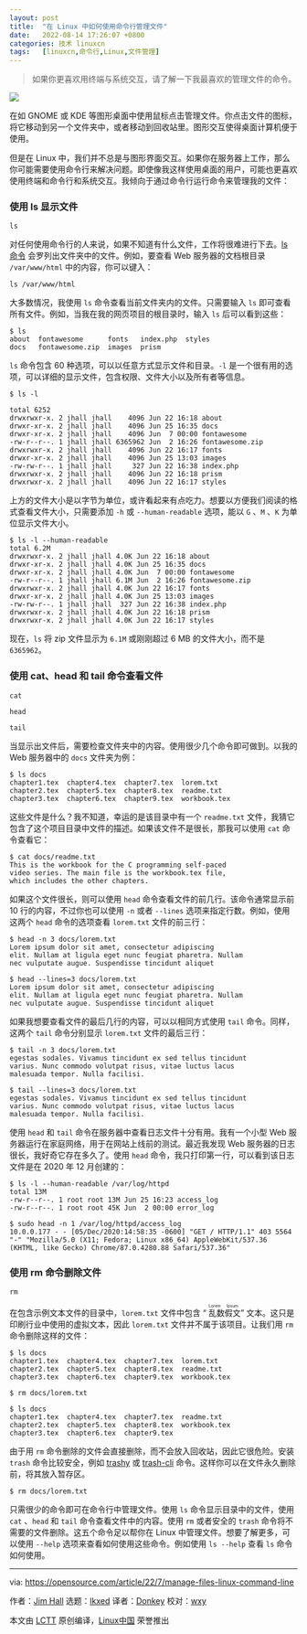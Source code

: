 ```yaml
---
layout: post
title:	"在 Linux 中如何使用命令行管理文件"
date:	2022-08-14 17:26:07 +0800 
categories:	技术 linuxcn 
tags:	[linuxcn,命令行,Linux,文件管理]
---
```




> 
> 如果你更喜欢用终端与系统交互，请了解一下我最喜欢的管理文件的命令。
> 
> 
> 


![](/Asserts/Images//attachment/album/202208/14/172405m2wa2tbiq6qtpw2p.jpg)


在如 GNOME 或 KDE 等图形桌面中使用鼠标点击管理文件。你点击文件的图标，将它移动到另一个文件夹中，或者移动到回收站里。图形交互使得桌面计算机便于使用。


但是在 Linux 中，我们并不总是与图形界面交互。如果你在服务器上工作，那么你可能需要使用命令行来解决问题。即使像我这样使用桌面的用户，可能也更喜欢使用终端和命令行和系统交互。我倾向于通过命令行运行命令来管理我的文件：


### 使用 ls 显示文件



```
ls

```

对任何使用命令行的人来说，如果不知道有什么文件，工作将很难进行下去。[ls 命令](https://opensource.com/article/19/7/master-ls-command) 会罗列出文件夹中的文件。例如，要查看 Web 服务器的文档根目录 `/var/www/html` 中的内容，你可以键入：



```
ls /var/www/html

```

大多数情况，我使用 `ls` 命令查看当前文件夹内的文件。只需要输入 `ls` 即可查看所有文件。例如，当我在我的网页项目的根目录时，输入 `ls` 后可以看到这些：



```
$ ls
about  fontawesome      fonts   index.php  styles
docs   fontawesome.zip  images  prism

```

`ls` 命令包含 60 种选项，可以以任意方式显示文件和目录。`-l` 是一个很有用的选项，可以详细的显示文件，包含权限、文件大小以及所有者等信息。



```
$ ls -l

total 6252
drwxrwxr-x. 2 jhall jhall    4096 Jun 22 16:18 about
drwxr-xr-x. 2 jhall jhall    4096 Jun 25 16:35 docs
drwxr-xr-x. 2 jhall jhall    4096 Jun  7 00:00 fontawesome
-rw-r--r--. 1 jhall jhall 6365962 Jun  2 16:26 fontawesome.zip
drwxrwxr-x. 2 jhall jhall    4096 Jun 22 16:17 fonts
drwxr-xr-x. 2 jhall jhall    4096 Jun 25 13:03 images
-rw-rw-r--. 1 jhall jhall     327 Jun 22 16:38 index.php
drwxrwxr-x. 2 jhall jhall    4096 Jun 22 16:18 prism
drwxrwxr-x. 2 jhall jhall    4096 Jun 22 16:17 styles

```

上方的文件大小是以字节为单位，或许看起来有点吃力。想要以方便我们阅读的格式查看文件大小，只需要添加 `-h` 或 `--human-readable` 选项，能以 `G` 、`M` 、`K` 为单位显示文件大小。



```
$ ls -l --human-readable
total 6.2M
drwxrwxr-x. 2 jhall jhall 4.0K Jun 22 16:18 about
drwxr-xr-x. 2 jhall jhall 4.0K Jun 25 16:35 docs
drwxr-xr-x. 2 jhall jhall 4.0K Jun  7 00:00 fontawesome
-rw-r--r--. 1 jhall jhall 6.1M Jun  2 16:26 fontawesome.zip
drwxrwxr-x. 2 jhall jhall 4.0K Jun 22 16:17 fonts
drwxr-xr-x. 2 jhall jhall 4.0K Jun 25 13:03 images
-rw-rw-r--. 1 jhall jhall  327 Jun 22 16:38 index.php
drwxrwxr-x. 2 jhall jhall 4.0K Jun 22 16:18 prism
drwxrwxr-x. 2 jhall jhall 4.0K Jun 22 16:17 styles

```

现在，`ls` 将 zip 文件显示为 `6.1M` 或刚刚超过 6 MB 的文件大小，而不是 `6365962`。


### 使用 cat、head 和 tail 命令查看文件



```
cat

```


```
head

```


```
tail

```

当显示出文件后，需要检查文件夹中的内容。使用很少几个命令即可做到。以我的 Web 服务器中的 `docs` 文件夹为例：



```
$ ls docs
chapter1.tex  chapter4.tex  chapter7.tex  lorem.txt
chapter2.tex  chapter5.tex  chapter8.tex  readme.txt
chapter3.tex  chapter6.tex  chapter9.tex  workbook.tex

```

这些文件是什么？我不知道，幸运的是该目录中有一个 `readme.txt` 文件，我猜它包含了这个项目目录中文件的描述。如果该文件不是很长，那我可以使用 `cat` 命令查看它：



```
$ cat docs/readme.txt 
This is the workbook for the C programming self-paced
video series. The main file is the workbook.tex file,
which includes the other chapters.

```

如果这个文件很长，则可以使用 `head` 命令查看文件的前几行。该命令通常显示前 10 行的内容，不过你也可以使用 `-n` 或者 `--lines` 选项来指定行数。例如，使用这两个 `head` 命令的选项查看 `lorem.txt` 文件的前三行：



```
$ head -n 3 docs/lorem.txt 
Lorem ipsum dolor sit amet, consectetur adipiscing
elit. Nullam at ligula eget nunc feugiat pharetra. Nullam
nec vulputate augue. Suspendisse tincidunt aliquet

$ head --lines=3 docs/lorem.txt 
Lorem ipsum dolor sit amet, consectetur adipiscing
elit. Nullam at ligula eget nunc feugiat pharetra. Nullam
nec vulputate augue. Suspendisse tincidunt aliquet

```

如果我想要查看文件的最后几行的内容，可以以相同方式使用 `tail` 命令。同样，这两个 `tail` 命令分别显示 `lorem.txt` 文件的最后三行：



```
$ tail -n 3 docs/lorem.txt 
egestas sodales. Vivamus tincidunt ex sed tellus tincidunt
varius. Nunc commodo volutpat risus, vitae luctus lacus
malesuada tempor. Nulla facilisi.

$ tail --lines=3 docs/lorem.txt 
egestas sodales. Vivamus tincidunt ex sed tellus tincidunt
varius. Nunc commodo volutpat risus, vitae luctus lacus
malesuada tempor. Nulla facilisi.

```

使用 `head` 和 `tail` 命令在服务器中查看日志文件十分有用。我有一个小型 Web 服务器运行在家庭网络，用于在网站上线前的测试。最近我发现 Web 服务器的日志很长，我好奇它存在多久了。使用 `head` 命令，我只打印第一行，可以看到该日志文件是在 2020 年 12 月创建的：



```
$ ls -l --human-readable /var/log/httpd
total 13M
-rw-r--r--. 1 root root 13M Jun 25 16:23 access_log
-rw-r--r--. 1 root root 45K Jun  2 00:00 error_log

$ sudo head -n 1 /var/log/httpd/access_log
10.0.0.177 - - [05/Dec/2020:14:58:35 -0600] "GET / HTTP/1.1" 403 5564 "-" "Mozilla/5.0 (X11; Fedora; Linux x86_64) AppleWebKit/537.36 (KHTML, like Gecko) Chrome/87.0.4280.88 Safari/537.36"

```

### 使用 rm 命令删除文件



```
rm

```

在包含示例文本文件的目录中，`lorem.txt` 文件中包含 “<ruby> 乱数假文 <rt>  Lorem Ipsum </rt></ruby>” 文本。这只是印刷行业中使用的虚拟文本，因此 `lorem.txt` 文件并不属于该项目。让我们用 `rm` 命令删除这样的文件：



```
$ ls docs
chapter1.tex  chapter4.tex  chapter7.tex  lorem.txt
chapter2.tex  chapter5.tex  chapter8.tex  readme.txt
chapter3.tex  chapter6.tex  chapter9.tex  workbook.tex

$ rm docs/lorem.txt 

$ ls docs
chapter1.tex  chapter4.tex  chapter7.tex  readme.txt
chapter2.tex  chapter5.tex  chapter8.tex  workbook.tex
chapter3.tex  chapter6.tex  chapter9.tex

```

由于用 `rm` 命令删除的文件会直接删除，而不会放入回收站，因此它很危险。安装 `trash` 命令比较安全，例如 [trashy](https://gitlab.com/trashy/trashy) 或 [trash-cli](https://github.com/andreafrancia/trash-cli) 命令。这样你可以在文件永久删除前，将其放入暂存区。



```
$ rm docs/lorem.txt

```

只需很少的命令即可在命令行中管理文件。使用 `ls` 命令显示目录中的文件，使用 `cat` 、`head` 和 `tail` 命令查看文件中的内容。使用 `rm` 或者安全的 `trash` 命令将不需要的文件删除。这五个命令足以帮你在 Linux 中管理文件。想要了解更多，可以使用 `--help` 选项来查看如何使用这些命令。例如使用 `ls --help` 查看 `ls` 命令如何使用。




---


via: <https://opensource.com/article/22/7/manage-files-linux-command-line>


作者：[Jim Hall](https://opensource.com/users/jim-hall) 选题：[lkxed](https://github.com/lkxed) 译者：[Donkey](https://github.com/Donkey-Hao) 校对：[wxy](https://github.com/wxy)


本文由 [LCTT](https://github.com/LCTT/TranslateProject) 原创编译，[Linux中国](https://linux.cn/) 荣誉推出
